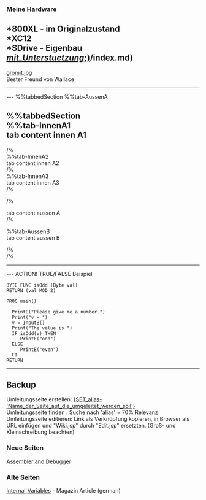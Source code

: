 ### Meine Hardware  
  
*800XL - im Originalzustand  
*XC12  
*SDrive - Eigenbau [_mit_Unterstuetzung_;)](../_mit_Unterstuetzung_;)/index.md)  
---
[gromit.jpg](attachments/gromit.jpg)  
Bester Freund von Wallace  
  
---
  
<test>  
---
%%tabbedSection  
%%tab-AussenA  
  
%%tabbedSection  
%%tab-InnenA1  
tab content  innen A1  
---
/%  
%%tab-InnenA2  
tab content innen A2  
/%  
%%tab-InnenA3  
tab content innen A3  
/%  
  
/%  
  
tab content aussen A  
/%  
  
%%tab-AussenB  
tab content aussen B  
  
/%  
/%  
  
---
</test>  
---
ACTION! TRUE/FALSE Beispiel  
  
```
BYTE FUNC isOdd (Byte val)
RETURN (val MOD 2)

PROC main()

  PrintE("Please give me a number.")
  Print("v = ")
  v = InputB()
  Print("The value is ") 
  IF isOdd(v) THEN
     PrintE("odd")
  ELSE
     PrintE("even")
  FI   
RETURN
```
---
## Backup  
Umleitungsseite erstellen: [{SET_alias-'Name_der_Seite_auf_die_umgeleitet_werden_soll'}](../{SET_alias-'Name_der_Seite_auf_die_umgeleitet_werden_soll'}/index.md)   
Umleitungsseite finden   : Suche nach 'alias' = 70% Relevanz  
Umleitungsseite editieren: Link als Verknüpfung kopieren, in Browser als URL einfügen und "Wiki.jsp" durch "Edit.jsp" ersetzten. (Groß- und Kleinschreibung beachten)  
### Neue Seiten  
[Assembler and Debugger](../Assembler/index.md)  
### Alte Seiten  
[Internal_Variables](../Internal_Variables/index.md) - Magazin Article (german)  

